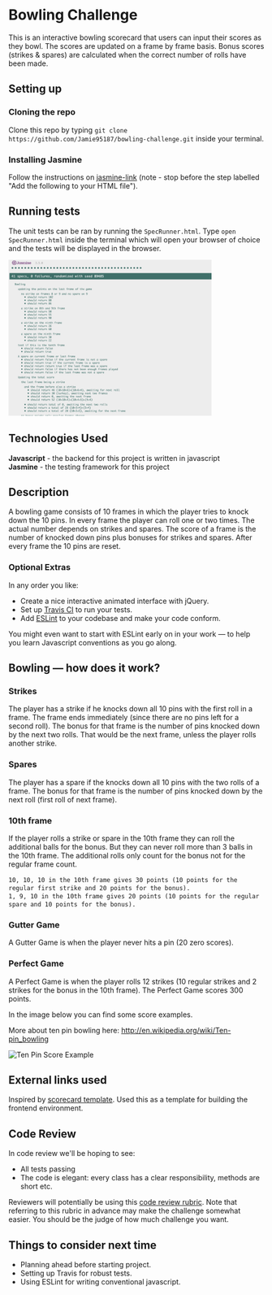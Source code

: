 
Bowling Challenge
=================

This is an interactive bowling scorecard that users can input their scores as they bowl. The scores are updated on a frame by frame basis. Bonus scores (strikes & spares) are calculated when the correct number of rolls have been made.

## Setting up

### Cloning the repo

Clone this repo by typing `git clone https://github.com/Jamie95187/bowling-challenge.git` inside your terminal.

### Installing Jasmine

Follow the instructions on [jasmine-link](https://github.com/jasmine/jasmine) (note - stop before the step labelled "Add the following to your HTML file").


## Running tests

The unit tests can be ran by running the `SpecRunner.html`. Type `open SpecRunner.html` inside the terminal which will open your browser of choice and the tests will be displayed in the browser.

<img src="./images/SpecRunner.png" width="400"/>

## Technologies Used

**Javascript** - the backend for this project is written in javascript <br>
**Jasmine** - the testing framework for this project

## Description

A bowling game consists of 10 frames in which the player tries to knock down the 10 pins. In every frame the player can roll one or two times. The actual number depends on strikes and spares. The score of a frame is the number of knocked down pins plus bonuses for strikes and spares. After every frame the 10 pins are reset.

### Optional Extras

In any order you like:

* Create a nice interactive animated interface with jQuery.
* Set up [Travis CI](https://travis-ci.org) to run your tests.
* Add [ESLint](http://eslint.org/) to your codebase and make your code conform.

You might even want to start with ESLint early on in your work — to help you
learn Javascript conventions as you go along.

## Bowling — how does it work?

### Strikes

The player has a strike if he knocks down all 10 pins with the first roll in a frame. The frame ends immediately (since there are no pins left for a second roll). The bonus for that frame is the number of pins knocked down by the next two rolls. That would be the next frame, unless the player rolls another strike.

### Spares

The player has a spare if the knocks down all 10 pins with the two rolls of a frame. The bonus for that frame is the number of pins knocked down by the next roll (first roll of next frame).

### 10th frame

If the player rolls a strike or spare in the 10th frame they can roll the additional balls for the bonus. But they can never roll more than 3 balls in the 10th frame. The additional rolls only count for the bonus not for the regular frame count.

    10, 10, 10 in the 10th frame gives 30 points (10 points for the regular first strike and 20 points for the bonus).
    1, 9, 10 in the 10th frame gives 20 points (10 points for the regular spare and 10 points for the bonus).

### Gutter Game

A Gutter Game is when the player never hits a pin (20 zero scores).

### Perfect Game

A Perfect Game is when the player rolls 12 strikes (10 regular strikes and 2 strikes for the bonus in the 10th frame). The Perfect Game scores 300 points.

In the image below you can find some score examples.

More about ten pin bowling here: http://en.wikipedia.org/wiki/Ten-pin_bowling

![Ten Pin Score Example](images/example_ten_pin_scoring.png)

## External links used

Inspired by [scorecard template](https://codepen.io/owenjam/pen/reelWN). Used this as a template for building the frontend environment.

## Code Review

In code review we'll be hoping to see:

* All tests passing
* The code is elegant: every class has a clear responsibility, methods are short etc.

Reviewers will potentially be using this [code review rubric](docs/review.md).  Note that referring to this rubric in advance may make the challenge somewhat easier.  You should be the judge of how much challenge you want.

## Things to consider next time

* Planning ahead before starting project.
* Setting up Travis for robust tests.
* Using ESLint for writing conventional javascript.
